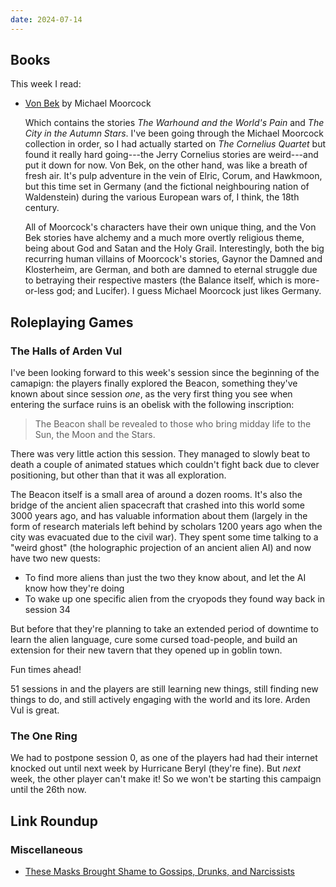```yaml
---
date: 2024-07-14
---
```


## Books

This week I read:

- [Von Bek][] by Michael Moorcock

  Which contains the stories *The Warhound and the World's Pain* and *The City
  in the Autumn Stars*.  I've been going through the Michael Moorcock collection
  in order, so I had actually started on *The Cornelius Quartet* but found it
  really hard going---the Jerry Cornelius stories are weird---and put it down
  for now.  Von Bek, on the other hand, was like a breath of fresh air.  It's
  pulp adventure in the vein of Elric, Corum, and Hawkmoon, but this time set in
  Germany (and the fictional neighbouring nation of Waldenstein) during the
  various European wars of, I think, the 18th century.

  All of Moorcock's characters have their own unique thing, and the Von Bek
  stories have alchemy and a much more overtly religious theme, being about God
  and Satan and the Holy Grail.  Interestingly, both the big recurring human
  villains of Moorcock's stories, Gaynor the Damned and Klosterheim, are German,
  and both are damned to eternal struggle due to betraying their respective
  masters (the Balance itself, which is more-or-less god; and Lucifer).  I guess
  Michael Moorcock just likes Germany.

[Von Bek]: https://www.goodreads.com/book/show/18683073-von-bek


## Roleplaying Games

### The Halls of Arden Vul

I've been looking forward to this week's session since the beginning of the
camapign: the players finally explored the Beacon, something they've known about
since session *one*, as the very first thing you see when entering the surface
ruins is an obelisk with the following inscription:

> The Beacon shall be revealed to those who bring midday life to the Sun, the
> Moon and the Stars.

There was very little action this session.  They managed to slowly beat to death
a couple of animated statues which couldn't fight back due to clever
positioning, but other than that it was all exploration.

The Beacon itself is a small area of around a dozen rooms.  It's also the bridge
of the ancient alien spacecraft that crashed into this world some 3000 years
ago, and has valuable information about them (largely in the form of research
materials left behind by scholars 1200 years ago when the city was evacuated due
to the civil war).  They spent some time talking to a "weird ghost" (the
holographic projection of an ancient alien AI) and now have two new quests:

- To find more aliens than just the two they know about, and let the AI know how
  they're doing
- To wake up one specific alien from the cryopods they found way back in session
  34

But before that they're planning to take an extended period of downtime to learn
the alien language, cure some cursed toad-people, and build an extension for
their new tavern that they opened up in goblin town.

Fun times ahead!

51 sessions in and the players are still learning new things, still finding new
things to do, and still actively engaging with the world and its lore.  Arden
Vul is great.

### The One Ring

We had to postpone session 0, as one of the players had had their internet
knocked out until next week by Hurricane Beryl (they're fine).  But *next* week,
the other player can't make it!  So we won't be starting this campaign until the
26th now.


## Link Roundup

### Miscellaneous

- [These Masks Brought Shame to Gossips, Drunks, and Narcissists](https://www.atlasobscura.com/articles/shame-masks-schandmaske)
